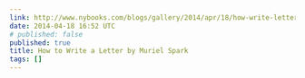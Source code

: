 ```yaml
---
link: http://www.nybooks.com/blogs/gallery/2014/apr/18/how-write-letter/
date: 2014-04-18 16:52 UTC
# published: false
published: true
title: How to Write a Letter by Muriel Spark
tags: []
---
```




